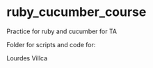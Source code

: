# ruby_cucumber_course

Practice for ruby and cucumber for TA

Folder for scripts and code for:

Lourdes Villca